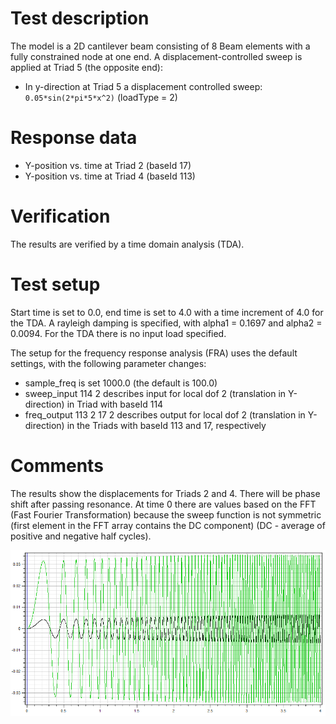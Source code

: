 <!---
  SPDX-FileCopyrightText: 2023 SAP SE

  SPDX-License-Identifier: Apache-2.0

  This file is part of FEDEM - https://openfedem.org
--->

# Test description

The model is a 2D cantilever beam consisting of 8 Beam elements
with a fully constrained node at one end.
A displacement-controlled sweep is applied at Triad 5 (the opposite end):

* In y-direction at Triad 5 a displacement controlled sweep: `0.05*sin(2*pi*5*x^2)` (loadType = 2)

# Response data

* Y-position vs. time at Triad 2 (baseId 17)
* Y-position vs. time at Triad 4 (baseId 113)

# Verification

The results are verified by a time domain analysis (TDA).

# Test setup

Start time is set to 0.0, end time is set to 4.0 with a time increment of 4.0 for the TDA.
A rayleigh damping is specified, with alpha1 = 0.1697 and alpha2 = 0.0094.
For the TDA there is no input load specified.

The setup for the frequency response analysis (FRA) uses the default settings,
with the following parameter changes:

* sample_freq is set 1000.0 (the default is 100.0)
* sweep_input 114 2 describes input for local dof 2 (translation in Y-direction) in Triad with baseId 114
* freq_output 113 2 17 2 describes output for local dof 2 (translation in Y-direction)
  in the Triads with baseId 113 and 17, respectively

# Comments

The results show the displacements for Triads 2 and 4. There will be phase shift after passing resonance.
At time 0 there are values based on the FFT (Fast Fourier Transformation) because the sweep function
is not symmetric (first element in the FFT array contains the DC component)
(DC - average of positive and negative half cycles).

![Frequency response results](../img/fedem_triad113_17_dy.png "Y-displacement at Triads 2 and 4 for the FRA")
